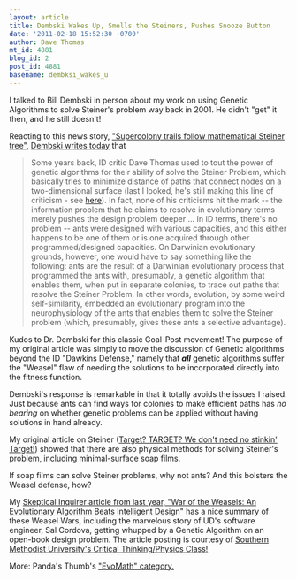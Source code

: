 ```yaml
---
layout: article
title: Dembski Wakes Up, Smells the Steiners, Pushes Snooze Button
date: '2011-02-18 15:52:30 -0700'
author: Dave Thomas
mt_id: 4881
blog_id: 2
post_id: 4881
basename: dembksi_wakes_u
---
```

I talked to Bill Dembski in person about my work on using Genetic Algorithms to solve Steiner's problem way back in 2001.  He didn't "get" it then, and he still doesn't!

Reacting to this news story, ["Supercolony trails follow mathematical Steiner tree"](http://www.itnews.com.au/News/248359,ants-build-cheapest-networks.aspx), [Dembski writes today](http://www.uncommondescent.com/intelligent-design/ants-solve-steiner-problem/) that 


> Some years back, ID critic Dave Thomas used to tout the power of genetic algorithms for their ability of solve the Steiner Problem, which basically tries to minimize distance of paths that connect nodes on a two-dimensional surface (last I looked, he's still making this line of criticism - see [here](http://www.csicop.org/si/show/the_war_of_the_weasels)). In fact, none of his criticisms hit the mark -- the information problem that he claims to resolve in evolutionary terms merely pushes the design problem deeper
> ...
> In ID terms, there's no problem -- ants were designed with various capacities, and this either happens to be one of them or is one acquired through other programmed/designed capacities. On Darwinian evolutionary grounds, however, one would have to say something like the following: ants are the result of a Darwinian evolutionary process that programmed the ants with, presumably, a genetic algorithm that enables them, when put in separate colonies, to trace out paths that resolve the Steiner Problem. In other words, evolution, by some weird self-similarity, embedded an evolutionary program into the neurophysiology of the ants that enables them to solve the Steiner problem (which, presumably, gives these ants a selective advantage).

Kudos to Dr. Dembski for this classic Goal-Post movement!  The purpose of my original article was simply to move the discussion of Genetic algorithms beyond the ID "Dawkins Defense," namely that **_all_** genetic algorithms suffer the "Weasel" flaw of needing the solutions to be incorporated directly into the fitness function.

Dembski's response is remarkable in that it totally avoids the issues I raised.  Just because ants can find ways for colonies to make efficient paths has _no bearing_ on whether genetic problems can be applied without having solutions in hand already.

My original article on Steiner ([Target? TARGET? We don't need no stinkin' Target!](http://pandasthumb.org/archives/2006/07/target-target-w-1.html)) showed that there are also physical methods for solving Steiner's problem, including minimal-surface soap films.

If soap films can solve Steiner problems, why not ants?  And this bolsters the Weasel defense, how?

My [Skeptical Inquirer article from last year, "War of the Weasels: An Evolutionary Algorithm Beats Intelligent Design"](http://www.physics.smu.edu/pseudo/ID/War_of_the_Weasels.pdf) has a nice summary of these Weasel Wars, including the marvelous story of UD's software engineer, Sal Cordova, getting whupped by a Genetic Algorithm on an open-book design problem.  The article posting is courtesy of [Southern Methodist University's Critical Thinking/Physics Class!](http://www.physics.smu.edu/pseudo/ID/)

More: Panda's Thumb's ["EvoMath" category.](http://pandasthumb.org/archives/evolution/evomath/)
